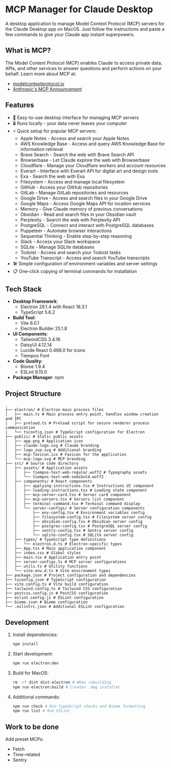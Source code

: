 # MCP Manager for Claude Desktop

A desktop application to manage Model Context Protocol (MCP) servers for the Claude Desktop app on MacOS. Just follow the instructions and paste a few commands to give your Claude app instant superpowers.

## What is MCP?

The Model Context Protocol (MCP) enables Claude to access private data, APIs, and other services to answer questions and perform actions on your behalf. Learn more about MCP at:

- [modelcontextprotocol.io](https://modelcontextprotocol.io)
- [Anthropic's MCP Announcement](https://www.anthropic.com/news/model-context-protocol)

## Features

- 🚀 Easy-to-use desktop interface for managing MCP servers
- 🔒 Runs locally - your data never leaves your computer
- ⚡️ Quick setup for popular MCP servers:
  - Apple Notes - Access and search your Apple Notes
  - AWS Knowledge Base - Access and query AWS Knowledge Base for information retrieval
  - Brave Search - Search the web with Brave Search API
  - Browserbase - Let Claude explore the web with Browserbase
  - Cloudflare - Manage your Cloudflare workers and account resources
  - Everart - Interface with Everart API for digital art and design tools
  - Exa - Search the web with Exa
  - Filesystem - Access and manage local filesystem
  - GitHub - Access your GitHub repositories
  - GitLab - Manage GitLab repositories and resources
  - Google Drive - Access and search files in your Google Drive
  - Google Maps - Access Google Maps API for location services
  - Memory - Give Claude memory of previous conversations
  - Obsidian - Read and search files in your Obsidian vault
  - Perplexity - Search the web with Perplexity API
  - PostgreSQL - Connect and interact with PostgreSQL databases
  - Puppeteer - Automate browser interactions
  - Sequential Thinking - Enable step-by-step reasoning
  - Slack - Access your Slack workspace
  - SQLite - Manage SQLite databases
  - Todoist - Access and search your Todoist tasks
  - YouTube Transcript - Access and search YouTube transcripts
- 🛠 Simple configuration of environment variables and server settings
- 📋 One-click copying of terminal commands for installation

## Tech Stack

- **Desktop Framework**: 
  - Electron 29.1.4 with React 18.3.1
  - TypeScript 5.6.2
- **Build Tool**: 
  - Vite 6.0.1
  - Electron Builder 25.1.8
- **UI Components**:
  - TailwindCSS 3.4.16
  - DaisyUI 4.12.14
  - Lucide React 0.468.0 for icons
  - Tiempos Font
- **Code Quality**:
  - Biome 1.9.4
  - ESLint 9.15.0
- **Package Manager**: npm

## Project Structure

```plaintext
.
├── electron/ # Electron main process files
│   ├── main.ts # Main process entry point, handles window creation and IPC
│   ├── preload.ts # Preload script for secure renderer process communication
│   └── tsconfig.json # TypeScript configuration for Electron
├── public/ # Static public assets
│   ├── app.png # Application icon
│   ├── claude-logo.svg # Claude branding
│   ├── logo_zue.svg # Additional branding
│   ├── mcp-favicon.ico # Favicon for the application
│   └── mcp-logo.svg # MCP branding
├── src/ # Source code directory
│   ├── assets/ # Application assets
│   │   ├── tiempos-text-web-regular.woff2 # Typography assets
│   │   └── tiempos-text-web-semibold.woff2
│   ├── components/ # React components
│   │   ├── applying-instructions.tsx # Instructions UI component
│   │   ├── loading-instructions.tsx # Loading state component
│   │   ├── mcp-server-card.tsx # Server card component
│   │   ├── mcp-servers.tsx # Servers list component
│   │   ├── terminal-command.tsx # Terminal command display
│   │   └── server-configs/ # Server configuration components
│   │       ├── env-config.tsx # Environment variables config
│   │       ├── filesystem-config.tsx # Filesystem server config
│   │       ├── obsidian-config.tsx # Obsidian server config
│   │       ├── postgres-config.tsx # PostgreSQL server config
│   │       ├── sentry-config.tsx # Sentry server config
│   │       └── sqlite-config.tsx # SQLite server config
│   ├── types/ # TypeScript type definitions
│   │   └── electron.d.ts # Electron-specific types
│   ├── App.tsx # Main application component
│   ├── index.css # Global styles
│   ├── main.tsx # Application entry point
│   ├── server-configs.ts # MCP server configurations
│   ├── utils.ts # Utility functions
│   └── vite-env.d.ts # Vite environment types
├── package.json # Project configuration and dependencies
├── tsconfig.json # TypeScript configuration
├── vite.config.ts # Vite build configuration
├── tailwind.config.ts # Tailwind CSS configuration
├── postcss.config.js # PostCSS configuration
├── eslint.config.js # ESLint configuration
├── biome.json # Biome configuration
└── .eslintrc.json # Additional ESLint configuration
```

## Development

1. Install dependencies:
   ```bash
   npm install
   ```

2. Start development:
   ```bash
   npm run electron:dev
   ```

3. Build for MacOS:
   ```bash
   rm -rf dist dist-electron # When rebuilding
   npm run electron:build # Creates .dmg installer
   ```

4. Additional commands:
   ```bash
   npm run check # Run TypeScript checks and Biome formatting
   npm run lint # Run ESLint
   ```

## Work to be done

Add preset MCPs:
- Fetch 
- Time-related 
- Sentry
